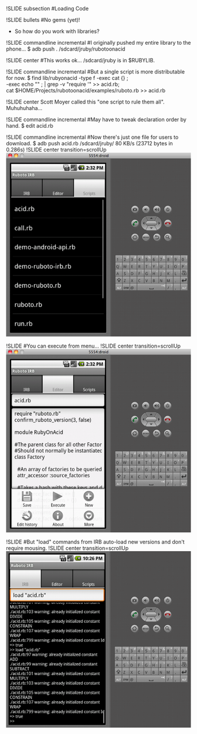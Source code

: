 !SLIDE subsection
#Loading Code

!SLIDE bullets
#No gems (yet)!
* So how do you work with libraries?

!SLIDE commandline incremental
#I originally pushed my entire library to the phone...
    $ adb push . /sdcard/jruby/rubotoonacid

!SLIDE center
#This works ok...
/sdcard/jruby is in $RUBYLIB.

!SLIDE commandline incremental
#But a single script is more distributable for now.
    $ find lib/rubyonacid -type f -exec cat {} \; \
    -exec echo "" \; | grep -v "require '" >> acid.rb;\
    cat $HOME/Projects/rubotoonacid/examples/ruboto.rb >> acid.rb

!SLIDE center
Scott Moyer called this "one script to rule them all". Muhuhuhaha...

!SLIDE commandline incremental
#May have to tweak declaration order by hand.
    $ edit acid.rb

!SLIDE commandline incremental
#Now there's just one file for users to download.
    $ adb push acid.rb /sdcard/jruby/
    80 KB/s (23712 bytes in 0.286s)
!SLIDE center transition=scrollUp
![](04_script_installed.png)

!SLIDE
#You can execute from menu...
!SLIDE center transition=scrollUp
![](05_execute.png)

!SLIDE
#But "load" commands from IRB auto-load new versions and don't require mousing.
!SLIDE center transition=scrollUp
![](06_load.png)
